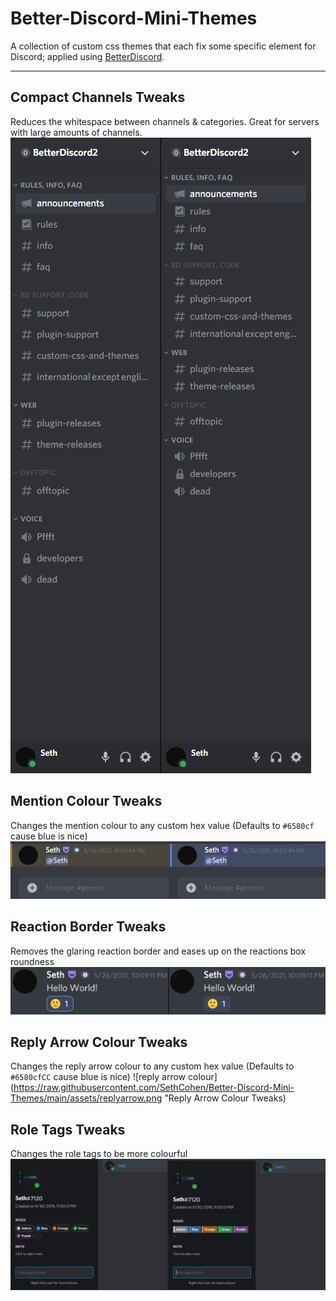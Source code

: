 # Better-Discord-Mini-Themes
A collection of custom css themes that each fix some specific element for Discord; applied using [BetterDiscord](https://github.com/rauenzi/BetterDiscordApp/).

---
## Compact Channels Tweaks
Reduces the whitespace between channels & categories. Great for servers with large amounts of channels.
![compact channels](https://raw.githubusercontent.com/SethCohen/Better-Discord-Mini-Themes/main/assets/compactchannels.png "Compact Channels Tweaks")

## Mention Colour Tweaks
Changes the mention colour to any custom hex value (Defaults to `#6580cf` cause blue is nice)
![mention colour](https://raw.githubusercontent.com/SethCohen/Better-Discord-Mini-Themes/main/assets/mentioncolour.png "Mention Colour Tweaks")

## Reaction Border Tweaks
Removes the glaring reaction border and eases up on the reactions box roundness
![reaction border](https://raw.githubusercontent.com/SethCohen/Better-Discord-Mini-Themes/main/assets/reactions.png "Reaction Border Tweaks")

## Reply Arrow Colour Tweaks
Changes the reply arrow colour to any custom hex value (Defaults to `#6580cfCC` cause blue is nice)
![reply arrow colour](https://raw.githubusercontent.com/SethCohen/Better-Discord-Mini-Themes/main/assets/replyarrow.png "Reply Arrow Colour Tweaks)

## Role Tags Tweaks
Changes the role tags to be more colourful
![role tags](https://raw.githubusercontent.com/SethCohen/Better-Discord-Mini-Themes/main/assets/roletags.png "Role Tags Tweaks")
